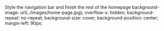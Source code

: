 Style the navigation bar and finish the rest of the homepage
background-image: url(../images/home-page.jpg);
overflow-x: hidden;
background-repeat: no-repeat;
background-size: cover;
background-position: center;
margin-left: 90px;
